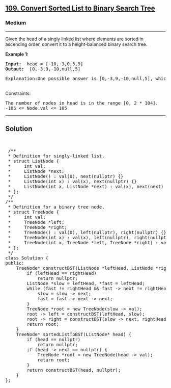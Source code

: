 
<h2><a href="https://leetcode.com/problems/sum-of-even-numbers-after-queries/">109. Convert Sorted List to Binary Search Tree</a></h2>
<h3>Medium</h3>
<hr>
<div><p>
Given the head of a singly linked list where elements are sorted in ascending order, convert it to a 
height-balanced
 binary search tree.

 
</p>


<p><strong>Example 1:</strong></p>
<pre><strong>Input:</strong>  head = [-10,-3,0,5,9]
<strong>Output:</strong>  [0,-3,9,-10,null,5]
</pre>
<pre>
Explanation:One possible answer is [0,-3,9,-10,null,5], which represents the shown height balanced BST.
  </pre>
  


Constraints:
<pre>
The number of nodes in head is in the range [0, 2 * 104].
-105 <= Node.val <= 105
</pre>
<hr>
 <h2><strong><b>Solution</b></strong></h2>
 <br>
 <pre>
 /**
 * Definition for singly-linked list.
 * struct ListNode {
 *     int val;
 *     ListNode *next;
 *     ListNode() : val(0), next(nullptr) {}
 *     ListNode(int x) : val(x), next(nullptr) {}
 *     ListNode(int x, ListNode *next) : val(x), next(next) {}
 * };
 */
/**
 * Definition for a binary tree node.
 * struct TreeNode {
 *     int val;
 *     TreeNode *left;
 *     TreeNode *right;
 *     TreeNode() : val(0), left(nullptr), right(nullptr) {}
 *     TreeNode(int x) : val(x), left(nullptr), right(nullptr) {}
 *     TreeNode(int x, TreeNode *left, TreeNode *right) : val(x), left(left), right(right) {}
 * };
 */
class Solution {
public:
    TreeNode* constructBST(ListNode *leftHead, ListNode *rightHead) {
        if (leftHead == rightHead)
            return nullptr;
        ListNode *slow = leftHead, *fast = leftHead;
        while (fast != rightHead && fast -> next != rightHead) {
            slow = slow -> next;
            fast = fast -> next -> next;
        }
        TreeNode *root = new TreeNode(slow -> val);
        root -> left = constructBST(leftHead, slow);
        root -> right = constructBST(slow -> next, rightHead);
        return root;
    }
    TreeNode* sortedListToBST(ListNode* head) {
        if (head == nullptr)
            return nullptr;
        if (head -> next == nullptr) {
            TreeNode *root = new TreeNode(head -> val);
            return root;
        }
        return constructBST(head, nullptr);
    }
};
 </pre>

